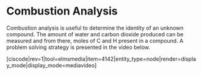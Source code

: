 <div style="float:right;margin:auto"><ebook-button title="Combustion Analysis" link="https://genchem.science.psu.edu/15-5-example-calculations"></ebook-button></div>



# Combustion Analysis

Combustion analysis is useful to determine the identity of an unknown compound.  The amount of water and carbon dioxide produced can be measured and from there, moles of C and H present in a compound.
A problem solving strategy is presented in the video below.

[ciscode|rev=1|tool=elmsmedia|item=4142|entity_type=node|render=display_mode|display_mode=mediavideo]

<houck-math> </houck-math>
